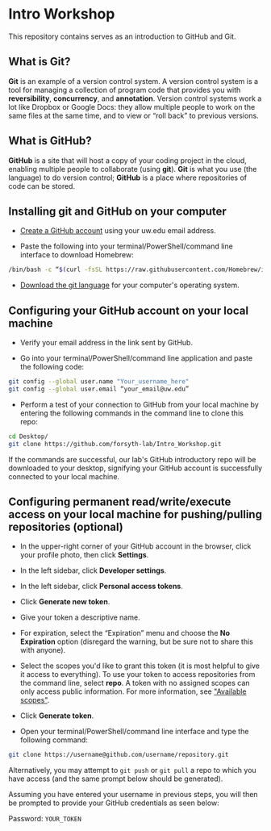 # Intro Workshop

This repository contains serves as an introduction to GitHub and Git.

## What is Git?

**Git** is an example of a version control system. A version control system is a tool for managing a collection of program code that provides you with **reversibility**, **concurrency**, and **annotation**. Version control systems work a lot like Dropbox or Google Docs: they allow multiple people to work on the same files at the same time, and to view or “roll back” to previous versions.

## What is GitHub?

**GitHub** is a site that will host a copy of your coding project in the cloud, enabling multiple people to collaborate (using **git**). **Git** is what you use (the language) to do version control; **GitHub** is a place where repositories of code can be stored.

## Installing git and GitHub on your computer

- [Create a GitHub account](https://github.com/join) using your uw.edu email address.

- Paste the following into your terminal/PowerShell/command line interface to download Homebrew:

```bash
/bin/bash -c “$(curl -fsSL https://raw.githubusercontent.com/Homebrew/install/HEAD/install.sh)”
```

- [Download the git language](https://git-scm.com/downloads) for your computer's operating system.

## Configuring your GitHub account on your local machine

- Verify your email address in the link sent by GitHub.

- Go into your terminal/PowerShell/command line application and paste the following code:

```bash
git config --global user.name "Your_username_here"
git config --global user.email “your_email@uw.edu”
```

- Perform a test of your connection to GitHub from your local machine by entering the following commands in the command line to clone this repo:

```bash
cd Desktop/
git clone https://github.com/forsyth-lab/Intro_Workshop.git
```

If the commands are successful, our lab's GitHub introductory repo will be downloaded to your desktop, signifying your GitHub account is successfully connected to your local machine.

## Configuring permanent read/write/execute access on your local machine for pushing/pulling repositories (optional)

- In the upper-right corner of your GitHub account in the browser, click your profile photo, then click **Settings**.

- In the left sidebar, click **Developer settings**.

- In the left sidebar, click **Personal access tokens**.

- Click **Generate new token**.

- Give your token a descriptive name.

- For expiration, select the “Expiration” menu and choose the **No Expiration** option (disregard the warning, but be sure not to share this with anyone).

- Select the scopes you'd like to grant this token (it is most helpful to give it access to everything). To use your token to access repositories from the command line, select **repo**. A token with no assigned scopes can only access public information. For more information, see ["Available scopes"](https://docs.github.com/en/enterprise-server@3.4/developers/apps/building-oauth-apps/scopes-for-oauth-apps#available-scopes).

- Click **Generate token**.

- Open your terminal/PowerShell/command line interface and type the following command:

```bash
git clone https://username@github.com/username/repository.git
```

Alternatively, you may attempt to `git push` or `git pull` a repo to which you have access (and the same prompt below should be generated).

Assuming you have entered your username in previous steps, you will then be prompted to provide your GitHub credentials as seen below:

Password: `YOUR_TOKEN`
